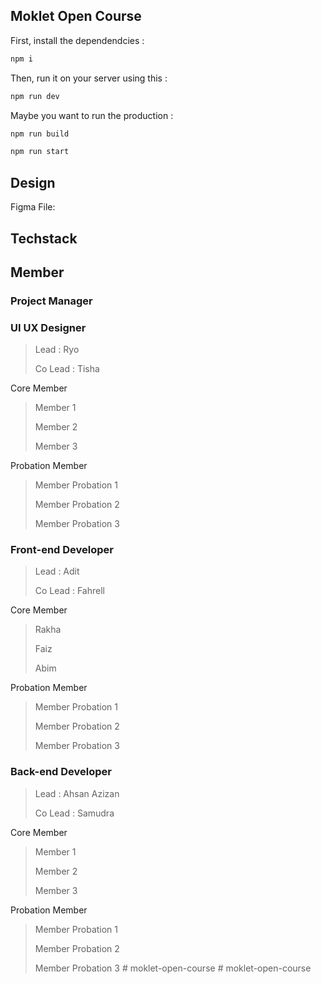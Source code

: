 ## Moklet Open Course

First, install the dependendcies :

```bash
npm i
```

Then, run it on your server using this :

```bash
npm run dev
```

Maybe you want to run the production :

```bash
npm run build
```

```bash
npm run start
```

## Design

Figma File:

## Techstack

## Member

### Project Manager

### UI UX Designer

> Lead : Ryo
>
> Co Lead : Tisha

Core Member

> Member 1
>
> Member 2
>
> Member 3

Probation Member

> Member Probation 1
>
> Member Probation 2
>
> Member Probation 3

### Front-end Developer

> Lead : Adit
>
> Co Lead : Fahrell

Core Member

> Rakha
>
> Faiz
>
> Abim

Probation Member

> Member Probation 1
>
> Member Probation 2
>
> Member Probation 3

### Back-end Developer

> Lead : Ahsan Azizan
>
> Co Lead : Samudra

Core Member

> Member 1
>
> Member 2
>
> Member 3

Probation Member

> Member Probation 1
>
> Member Probation 2
>
> Member Probation 3
#   m o k l e t - o p e n - c o u r s e  
 #   m o k l e t - o p e n - c o u r s e  
 